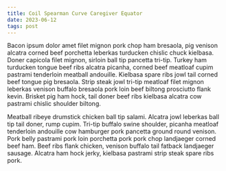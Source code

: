 ```yaml
---
title: Coil Spearman Curve Caregiver Equator
date: 2023-06-12
tags: post
---
```


Bacon ipsum dolor amet filet mignon pork chop ham bresaola, pig venison alcatra corned beef porchetta leberkas turducken chislic chuck kielbasa.  Doner capicola filet mignon, sirloin ball tip pancetta tri-tip.  Turkey ham turducken tongue beef ribs alcatra picanha, corned beef meatloaf cupim pastrami tenderloin meatball andouille.  Kielbasa spare ribs jowl tail corned beef tongue pig bresaola.  Strip steak jowl tri-tip meatloaf filet mignon leberkas venison buffalo bresaola pork loin beef biltong prosciutto flank kevin.  Brisket pig ham hock, tail doner beef ribs kielbasa alcatra cow pastrami chislic shoulder biltong.

Meatball ribeye drumstick chicken ball tip salami.  Alcatra jowl leberkas ball tip tail doner, rump cupim.  Tri-tip buffalo swine shoulder, picanha meatloaf tenderloin andouille cow hamburger pork pancetta ground round venison.  Pork belly pastrami pork loin porchetta pork pork chop landjaeger corned beef ham.  Beef ribs flank chicken, venison buffalo tail fatback landjaeger sausage.  Alcatra ham hock jerky, kielbasa pastrami strip steak spare ribs pork.